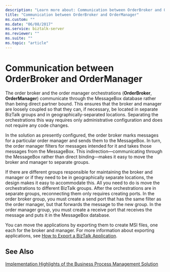 ```yaml
---
description: "Learn more about: Communication between OrderBroker and OrderManager"
title: "Communication between OrderBroker and OrderManager"
ms.custom: ""
ms.date: "06/08/2017"
ms.service: biztalk-server
ms.reviewer: ""
ms.suite: ""
ms.topic: "article"
---
```

# Communication between OrderBroker and OrderManager
The order broker and the order manager orchestrations (**OrderBroker**, **OrderManager**) communicate through the MessageBox database rather than being direct partner bound. This ensures that the broker and manager are loosely coupled so that they can, if necessary, be located in separate BizTalk groups and in geographically-separated locations. Separating the orchestrations this way requires only administrative configuration and does not require any code changes.  
  
 In the solution as presently configured, the order broker marks messages for a particular order manager and sends them to the MessageBox. In turn, the order manager filters for messages intended for it and takes those messages from the MessageBox. This indirection—communicating through the MessageBox rather than direct binding—makes it easy to move the broker and manager to separate groups.  
  
 If there are different groups responsible for maintaining the broker and manager or if they need to be in geographically separate locations, the design makes it easy to accommodate this. All you need to do is move the orchestrations to different BizTalk groups. After the orchestrations are in separate groups, reconnecting them only requires creating ports. In the order broker group, you must create a send port that has the same filter as the order manager, but that forwards the message to the new group. In the order manager group, you must create a receive port that receives the message and puts it in the MessageBox database.  
  
 You can move the applications by exporting them to create MSI files, one each for the broker and manager. For more information about exporting applications, see [How to Export a BizTalk Application](../core/how-to-export-a-biztalk-application.md).  
  
## See Also  
 [Implementation Highlights of the Business Process Management Solution](../core/implementation-highlights-of-the-business-process-management-solution.md)
